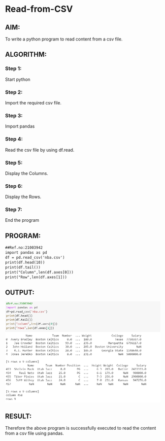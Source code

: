 # Read-from-CSV

## AIM:
To write a python program to read content from a csv file.

## ALGORITHM:
### Step 1:
Start python
### Step 2:
Import the required csv file.
### Step 3:
Import pandas
### Step 4:
Read the csv file by using df.read.
### Step 5:
Display the Columns.
### Step 6:
Display the Rows.
### Step 7:

End the program
## PROGRAM:
```
##Ref.no:21003942
import pandas as pd
df = pd.read_csv('nba.csv')
print(df.head(10))
print(df.tail())
print("Column",len(df.axes[0]))
print("Row",len(df.axes[1]))
```

## OUTPUT:
![github](csv.png)

## RESULT:
Therefore the above program is successfully executed to read the content from a csv file using pandas.
